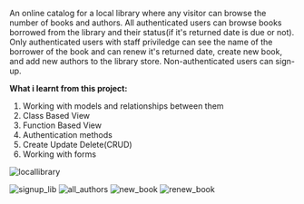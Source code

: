 An online catalog for a local library where any visitor can browse the number of books and authors.
All authenticated users can browse books borrowed from  the library and their status(if it's returned date is due or not).
Only authenticated users with staff priviledge can see the name of the borrower of the book and can renew it's returned date, create new book, and add new authors to the
library store.
Non-authenticated users can sign-up.

**What i learnt from this project:**
1. Working with models and relationships between them
2. Class Based View 
3. Function Based View
4. Authentication methods
5. Create Update Delete(CRUD)
6. Working with forms

![locallibrary](https://user-images.githubusercontent.com/96892550/178147970-c37c2e4b-9606-4f20-8e7b-a3e96e3b17dc.png)

![signup_lib](https://user-images.githubusercontent.com/96892550/178148108-2ed714df-6b12-4831-b0d1-2a893335819f.png)
![all_authors](https://user-images.githubusercontent.com/96892550/178148387-f0bf3f58-edc7-4d04-b9d9-c407ec1595b0.png)
![new_book](https://user-images.githubusercontent.com/96892550/178148389-2dea1457-4221-41d1-bbf8-560fc526b8b0.png)
![renew_book](https://user-images.githubusercontent.com/96892550/178148391-0525026d-c312-40a3-b3fe-d47eea135613.png)
